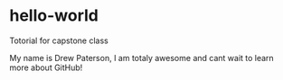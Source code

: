# hello-world
Totorial for capstone class

My name is Drew Paterson, I am totaly awesome and cant wait to learn more about GitHub!
